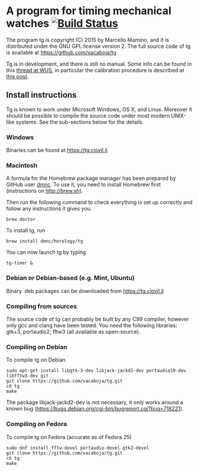 # A program for timing mechanical watches [![Build Status](https://travis-ci.org/vacaboja/tg.svg?branch=master)](https://travis-ci.org/vacaboja/tg)

The program tg is copyright (C) 2015 by Marcello Mamino, and it is
distributed under the GNU GPL license version 2. The full source code of
tg is available at https://github.com/vacaboja/tg

Tg is in development, and there is still no manual. Some info can be found
in this
[thread at WUS](http://forums.watchuseek.com/f6/open-source-timing-software-2542874.html),
in particular the calibration procedure is described at
[this post](http://forums.watchuseek.com/f6/open-source-timing-software-2542874-post29970370.html).

## Install instructions

Tg is known to work under Microsoft Windows, OS X, and Linux. Moreover it
should be possible to compile the source code under most modern UNIX-like
systems. See the sub-sections below for the details.

### Windows

Binaries can be found at https://tg.ciovil.li

### Macintosh

A formula for the Homebrew package manager has been prepared by GitHub
user [dmnc](https://github.com/dmnc). To use it, you need to install
Homebrew first (instructions on http://brew.sh).

Then run the following command to check everything is set up correctly
and follow any instructions it gives you.

	brew doctor

To install tg, run

	brew install dmnc/horology/tg
	
You can now launch tg by typing

	tg-timer &

### Debian or Debian-based (e.g. Mint, Ubuntu)

Binary .deb packages can be downloaded from https://tg.ciovil.li

### Compiling from sources

The source code of tg can probably be built by any C99 compiler, however
only gcc and clang have been tested. You need the following libraries:
gtk+3, portaudio2, fftw3 (all available as open-source).

### Compiling on Debian

To compile tg on Debian

	sudo apt-get install libgtk-3-dev libjack-jackd2-dev portaudio19-dev libfftw3-dev git
	git clone https://github.com/vacaboja/tg.git
	cd tg
	make

The package libjack-jackd2-dev is not necessary, it only works around a
known bug (https://bugs.debian.org/cgi-bin/bugreport.cgi?bug=718221).

### Compiling on Fedora

To compile tg on Fedora (accurate as of Fedora 25)

	sudo dnf install fftw-devel portaudio-devel gtk2-devel
	git clone https://github.com/vacaboja/tg.git
	cd tg
	make
